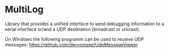 # MultiLog
Library that provides a unified interface to send debugging information to a serial interface or/and a UDP destination (broadcast or unicast).

On Windows the following programm can be used to receive UDP messages: https://github.com/dervomsee/UdpMessageViewer


